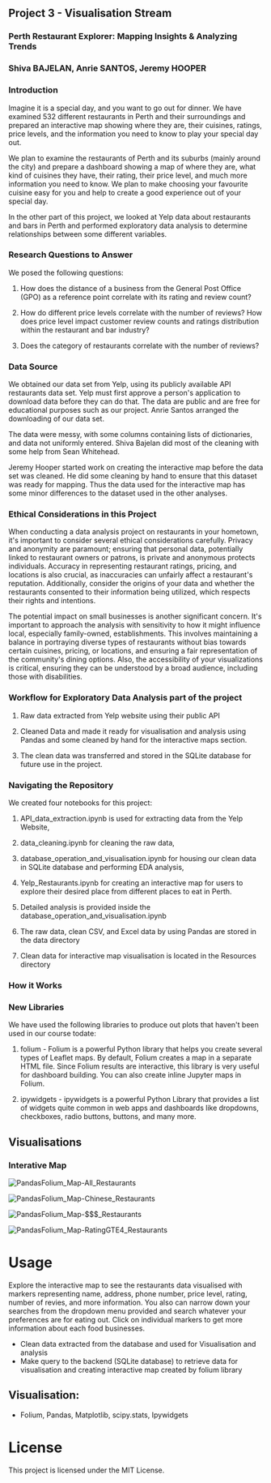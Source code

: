 ## Project 3 - Visualisation Stream 

### Perth Restaurant Explorer: Mapping Insights & Analyzing Trends

### Shiva BAJELAN, Anrie SANTOS, Jeremy HOOPER

### Introduction

Imagine it is a special day, and you want to go out for dinner. We have examined 532 different restaurants in Perth and their surroundings and prepared an interactive map showing where they are, their cuisines, ratings, price levels, and the information you need to know to play your special day out.

We plan to examine the restaurants of Perth and its suburbs (mainly around the city) and prepare a dashboard showing a map of where they are, what kind of cuisines they have, their rating, their price level, and much more information you need to know. We plan to make choosing your favourite cuisine easy for you and help to create a good experience out of your special day. 

In the other part of this project, we looked at Yelp data about restaurants and bars in Perth and performed exploratory data analysis to determine relationships between some different variables.

### Research Questions to Answer

We posed the following questions:

 1. How does the distance of a business from the General Post Office (GPO) as a reference point correlate with its rating and review count?
    
 2. How do different price levels correlate with the number of reviews? How does price level impact customer review counts and ratings distribution within the restaurant and bar industry?
    
 3. Does the category of restaurants correlate with the number of reviews?
   
### Data Source

We obtained our data set from Yelp, using its publicly available API restaurants data set. Yelp must first approve a person's application to download data before they can do that. The data are public and are free for educational purposes such as our project. Anrie Santos arranged the downloading of our data set.

The data were messy, with some columns containing lists of dictionaries, and data not uniformly entered. Shiva Bajelan did most of the cleaning with some help from Sean Whitehead.

Jeremy Hooper started work on creating the interactive map before the data set was cleaned. He did some cleaning by hand to ensure that this dataset was ready for mapping. Thus the data used for the interactive map has some minor differences to the dataset used in the other analyses.

### Ethical Considerations in this Project

When conducting a data analysis project on restaurants in your hometown, it's important to consider several ethical considerations carefully. Privacy and anonymity are paramount; ensuring that personal data, potentially linked to restaurant owners or patrons, is private and anonymous protects individuals. Accuracy in representing restaurant ratings, pricing, and locations is also crucial, as inaccuracies can unfairly affect a restaurant's reputation. Additionally, consider the origins of your data and whether the restaurants consented to their information being utilized, which respects their rights and intentions.

The potential impact on small businesses is another significant concern. It's important to approach the analysis with sensitivity to how it might influence local, especially family-owned, establishments. This involves maintaining a balance in portraying diverse types of restaurants without bias towards certain cuisines, pricing, or locations, and ensuring a fair representation of the community's dining options. Also, the accessibility of your visualizations is critical, ensuring they can be understood by a broad audience, including those with disabilities.

### Workflow for Exploratory Data Analysis part of the project

1. Raw data extracted from Yelp website using their public API

2. Cleaned Data and made it ready for visualisation and analysis using Pandas and some cleaned by hand for the interactive maps section.

3. The clean data was transferred and stored in the SQLite database for future use in the project.

### Navigating the Repository

We created four notebooks for this project:

  1. API_data_extraction.ipynb is used for extracting data from the Yelp Website,
 
  2. data_cleaning.ipynb for cleaning the raw data,
      
  3. database_operation_and_visualisation.ipynb for housing our clean data in SQLite database and performing EDA analysis,
     
  4. Yelp_Restaurants.ipynb for creating an interactive map for users to explore their desired place from different places to eat in Perth.
   
  5. Detailed analysis is provided inside the database_operation_and_visualisation.ipynb
   
  6. The raw data, clean CSV, and Excel data by using Pandas are stored in the data directory

  7. Clean data for interactive map visualisation is located in the Resources directory

### How it Works


### New Libraries
We have used the following libraries to produce out plots that haven't been used in our course todate: 

 1.  folium - Folium is a powerful Python library that helps you create several types of Leaflet maps. By default, Folium creates a map in a separate HTML file. Since Folium results are interactive, this library is very useful for dashboard building. You can also create inline Jupyter maps in Folium.
  
 2.  ipywidgets - ipywidgets is a powerful Python Library that provides a list of widgets quite common in web apps and dashboards like dropdowns, checkboxes, radio buttons, buttons, and many more.


## Visualisations

### Interative Map


![PandasFolium_Map-All_Restaurants](https://github.com/Shivabajelan/Yelp_Data_Insights_Dashboard/assets/144417761/89578a4f-847b-42b0-ad8e-6770588220fa)



![PandasFolium_Map-Chinese_Restaurants](https://github.com/Shivabajelan/Yelp_Data_Insights_Dashboard/assets/144417761/42720219-f506-4ade-bc8d-ca309efe1ee4)


![PandasFolium_Map-$$$_Restaurants](https://github.com/Shivabajelan/Yelp_Data_Insights_Dashboard/assets/144417761/792957d4-85ee-476c-be4a-df621bd98de1)



![PandasFolium_Map-RatingGTE4_Restaurants](https://github.com/Shivabajelan/Yelp_Data_Insights_Dashboard/assets/144417761/a406c72a-0646-48b6-a176-0e59122ccd61)













# Usage
Explore the interactive map to see the restaurants data visualised with markers representing name, address, phone number, price level, rating, number of revies, and more information. You also can narrow down your searches from the dropdown menu provided and search whatever your preferences are for eating out. Click on individual markers to get more information about each food businesses.

   




* Clean data extracted from the database and used for Visualisation and analysis 
* Make query to the backend (SQLite database) to retrieve data for visualisation and creating interactive map created by folium library





## Visualisation:
* Folium, Pandas, Matplotlib, scipy.stats, Ipywidgets
  




# License 
This project is licensed under the MIT License.
